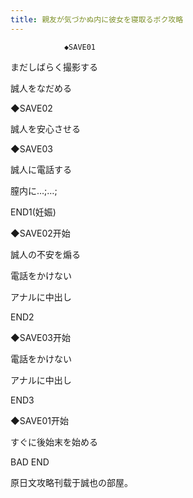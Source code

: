 ```yaml
---
title: 親友が気づかぬ内に彼女を寝取るボク攻略
---
```


                ◆SAVE01

まだしばらく撮影する

誠人をなだめる

◆SAVE02

誠人を安心させる

◆SAVE03

誠人に電話する

膣内に…;…;



END1(妊娠)



◆SAVE02开始

誠人の不安を煽る

電話をかけない

アナルに中出し



END2



◆SAVE03开始

電話をかけない

アナルに中出し



END3



◆SAVE01开始

すぐに後始末を始める



BAD END



原日文攻略刊载于誠也の部屋。


              
